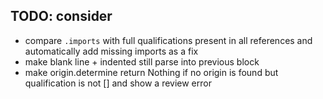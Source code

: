 ## TODO: consider
  - compare `.imports` with full qualifications present in all references and automatically add missing imports as a fix
  - make blank line + indented still parse into previous block
  - make origin.determine return Nothing if no origin is found but qualification is not []
    and show a review error
